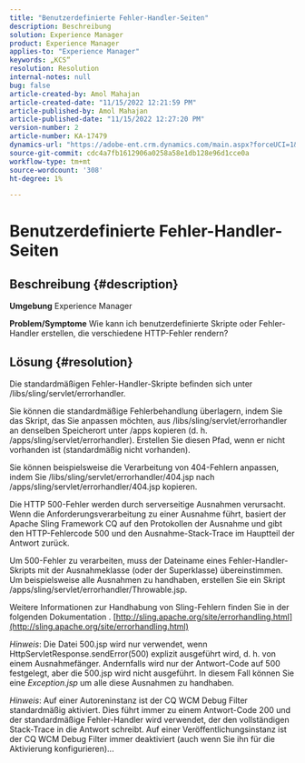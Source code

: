 ```yaml
---
title: "Benutzerdefinierte Fehler-Handler-Seiten"
description: Beschreibung
solution: Experience Manager
product: Experience Manager
applies-to: "Experience Manager"
keywords: „KCS“
resolution: Resolution
internal-notes: null
bug: false
article-created-by: Amol Mahajan
article-created-date: "11/15/2022 12:21:59 PM"
article-published-by: Amol Mahajan
article-published-date: "11/15/2022 12:27:20 PM"
version-number: 2
article-number: KA-17479
dynamics-url: "https://adobe-ent.crm.dynamics.com/main.aspx?forceUCI=1&pagetype=entityrecord&etn=knowledgearticle&id=9c776318-e064-ed11-9561-6045bd006a22"
source-git-commit: cdc4a7fb1612906a0258a58e1db128e96d1cce0a
workflow-type: tm+mt
source-wordcount: '308'
ht-degree: 1%

---
```


# Benutzerdefinierte Fehler-Handler-Seiten

## Beschreibung {#description}

<b>Umgebung</b>
Experience Manager


<b>Problem/Symptome</b>
Wie kann ich benutzerdefinierte Skripte oder Fehler-Handler erstellen, die verschiedene HTTP-Fehler rendern?


## Lösung {#resolution}


Die standardmäßigen Fehler-Handler-Skripte befinden sich unter /libs/sling/servlet/errorhandler.

Sie können die standardmäßige Fehlerbehandlung überlagern, indem Sie das Skript, das Sie anpassen möchten, aus /libs/sling/servlet/errorhandler an denselben Speicherort unter /apps kopieren (d. h. /apps/sling/servlet/errorhandler). Erstellen Sie diesen Pfad, wenn er nicht vorhanden ist (standardmäßig nicht vorhanden).

Sie können beispielsweise die Verarbeitung von 404-Fehlern anpassen, indem Sie /libs/sling/servlet/errorhandler/404.jsp nach /apps/sling/servlet/errorhandler/404.jsp kopieren.

Die HTTP 500-Fehler werden durch serverseitige Ausnahmen verursacht. Wenn die Anforderungsverarbeitung zu einer Ausnahme führt, basiert der Apache Sling Framework CQ auf den Protokollen der Ausnahme und gibt den HTTP-Fehlercode 500 und den Ausnahme-Stack-Trace im Hauptteil der Antwort zurück.

Um 500-Fehler zu verarbeiten, muss der Dateiname eines Fehler-Handler-Skripts mit der Ausnahmeklasse (oder der Superklasse) übereinstimmen. Um beispielsweise alle Ausnahmen zu handhaben, erstellen Sie ein Skript /apps/sling/servlet/errorhandler/Throwable.jsp.

Weitere Informationen zur Handhabung von Sling-Fehlern finden Sie in der folgenden Dokumentation . [http://sling.apache.org/site/errorhandling.html](http://sling.apache.org/site/errorhandling.html)

*Hinweis*: Die Datei 500.jsp wird nur verwendet, wenn HttpServletResponse.sendError(500) explizit ausgeführt wird, d. h. von einem Ausnahmefänger.
Andernfalls wird nur der Antwort-Code auf 500 festgelegt, aber die 500.jsp wird nicht ausgeführt.
In diesem Fall können Sie eine *Exception.jsp* um alle diese Ausnahmen zu handhaben.

*Hinweis*: Auf einer Autoreninstanz ist der CQ WCM Debug Filter standardmäßig aktiviert. Dies führt immer zu einem Antwort-Code 200 und der standardmäßige Fehler-Handler wird verwendet, der den vollständigen Stack-Trace in die Antwort schreibt. Auf einer Veröffentlichungsinstanz ist der CQ WCM Debug Filter immer deaktiviert (auch wenn Sie ihn für die Aktivierung konfigurieren)...
